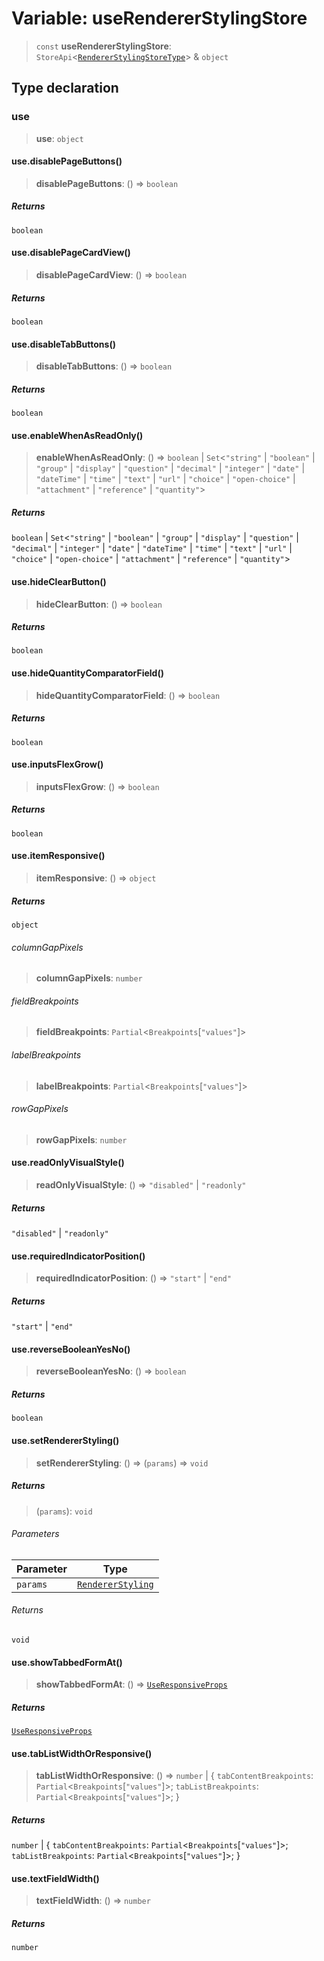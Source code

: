 # Variable: useRendererStylingStore

> `const` **useRendererStylingStore**: `StoreApi`\<[`RendererStylingStoreType`](../interfaces/RendererStylingStoreType.md)\> & `object`

## Type declaration

### use

> **use**: `object`

#### use.disablePageButtons()

> **disablePageButtons**: () => `boolean`

##### Returns

`boolean`

#### use.disablePageCardView()

> **disablePageCardView**: () => `boolean`

##### Returns

`boolean`

#### use.disableTabButtons()

> **disableTabButtons**: () => `boolean`

##### Returns

`boolean`

#### use.enableWhenAsReadOnly()

> **enableWhenAsReadOnly**: () => `boolean` \| `Set`\<`"string"` \| `"boolean"` \| `"group"` \| `"display"` \| `"question"` \| `"decimal"` \| `"integer"` \| `"date"` \| `"dateTime"` \| `"time"` \| `"text"` \| `"url"` \| `"choice"` \| `"open-choice"` \| `"attachment"` \| `"reference"` \| `"quantity"`\>

##### Returns

`boolean` \| `Set`\<`"string"` \| `"boolean"` \| `"group"` \| `"display"` \| `"question"` \| `"decimal"` \| `"integer"` \| `"date"` \| `"dateTime"` \| `"time"` \| `"text"` \| `"url"` \| `"choice"` \| `"open-choice"` \| `"attachment"` \| `"reference"` \| `"quantity"`\>

#### use.hideClearButton()

> **hideClearButton**: () => `boolean`

##### Returns

`boolean`

#### use.hideQuantityComparatorField()

> **hideQuantityComparatorField**: () => `boolean`

##### Returns

`boolean`

#### use.inputsFlexGrow()

> **inputsFlexGrow**: () => `boolean`

##### Returns

`boolean`

#### use.itemResponsive()

> **itemResponsive**: () => `object`

##### Returns

`object`

###### columnGapPixels

> **columnGapPixels**: `number`

###### fieldBreakpoints

> **fieldBreakpoints**: `Partial`\<`Breakpoints`\[`"values"`\]\>

###### labelBreakpoints

> **labelBreakpoints**: `Partial`\<`Breakpoints`\[`"values"`\]\>

###### rowGapPixels

> **rowGapPixels**: `number`

#### use.readOnlyVisualStyle()

> **readOnlyVisualStyle**: () => `"disabled"` \| `"readonly"`

##### Returns

`"disabled"` \| `"readonly"`

#### use.requiredIndicatorPosition()

> **requiredIndicatorPosition**: () => `"start"` \| `"end"`

##### Returns

`"start"` \| `"end"`

#### use.reverseBooleanYesNo()

> **reverseBooleanYesNo**: () => `boolean`

##### Returns

`boolean`

#### use.setRendererStyling()

> **setRendererStyling**: () => (`params`) => `void`

##### Returns

> (`params`): `void`

###### Parameters

| Parameter | Type |
| ------ | ------ |
| `params` | [`RendererStyling`](../interfaces/RendererStyling.md) |

###### Returns

`void`

#### use.showTabbedFormAt()

> **showTabbedFormAt**: () => [`UseResponsiveProps`](../interfaces/UseResponsiveProps.md)

##### Returns

[`UseResponsiveProps`](../interfaces/UseResponsiveProps.md)

#### use.tabListWidthOrResponsive()

> **tabListWidthOrResponsive**: () => `number` \| \{ `tabContentBreakpoints`: `Partial`\<`Breakpoints`\[`"values"`\]\>; `tabListBreakpoints`: `Partial`\<`Breakpoints`\[`"values"`\]\>; \}

##### Returns

`number` \| \{ `tabContentBreakpoints`: `Partial`\<`Breakpoints`\[`"values"`\]\>; `tabListBreakpoints`: `Partial`\<`Breakpoints`\[`"values"`\]\>; \}

#### use.textFieldWidth()

> **textFieldWidth**: () => `number`

##### Returns

`number`
